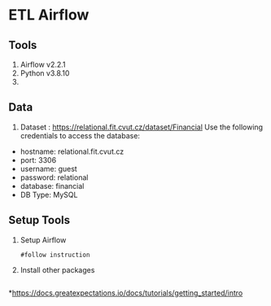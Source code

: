 # ETL Airflow

## Tools
1) Airflow v2.2.1
2) Python v3.8.10
3) 
   
## Data
1) Dataset : https://relational.fit.cvut.cz/dataset/Financial
   Use the following credentials to access the database:
  - hostname: relational.fit.cvut.cz
  - port: 3306
  - username: guest
  - password: relational
  - database: financial
  - DB Type: MySQL

## Setup Tools
1) Setup Airflow
    ```
    #follow instruction 
    ```
2) Install other packages 
    ```
    
    ```

*https://docs.greatexpectations.io/docs/tutorials/getting_started/intro
